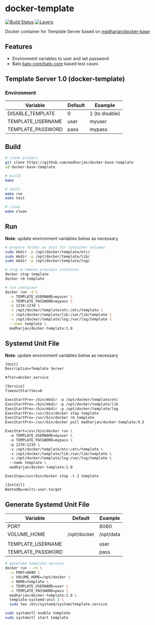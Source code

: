 # docker-template

[![Build Status](https://travis-ci.com/madharjan/docker-template.svg?branch=master)](https://travis-ci.com/madharjan/docker-template)
[![Layers](https://images.microbadger.com/badges/image/madharjan/docker-template.svg)](http://microbadger.com/images/madharjan/docker-template)

Docker container for Template Server based on [madharjan/docker-base](https://github.com/madharjan/docker-template/)

## Features

* Environment variables to user and set password
* Bats [bats-core/bats-core](https://github.com/bats-core/bats-core) based test cases

## Template Server 1.0 (docker-template)

### Environment

| Variable           | Default      | Example        |
|--------------------|--------------|----------------|
| DISABLE_TEMPLATE   | 0            | 1 (to disable) |
| TEMPLATE_USERNAME  | user         | myuser         |
| TEMPLATE_PASSWORD  | pass         | mypass         |

## Build

```bash
# clone project
git clone https://github.com/madharjan/docker-base-template
cd docker-base-template

# build
make

# tests
make run
make test

# clean
make clean
```

## Run

**Note**: update environment variables below as necessary

```bash
# prepare foldor on host for container volumes
sudo mkdir -p /opt/docker/template/etc/
sudo mkdir -p /opt/docker/template/lib/
sudo mkdir -p /opt/docker/template/log/

# stop & remove previous instances
docker stop template
docker rm template

# run container
docker run -d \
  -e TEMPLATE_USERNAME=myuser \
  -e TEMPLATE_PASSWORD=mypass \
  -p 1234:1234 \
  -v /opt/docker/template/etc:/etc/template \
  -v /opt/docker/template/lib:/var/lib/template \
  -v /opt/docker/template/log:/var/log/template \
  --name template \
  madharjan/docker-template:1.0
```

## Systemd Unit File

**Note**: update environment variables below as necessary

```txt
[Unit]
Description=Template Server

After=docker.service

[Service]
TimeoutStartSec=0

ExecStartPre=-/bin/mkdir -p /opt/docker/template/etc
ExecStartPre=-/bin/mkdir -p /opt/docker/template/lib
ExecStartPre=-/bin/mkdir -p /opt/docker/template/log
ExecStartPre=-/usr/bin/docker stop template
ExecStartPre=-/usr/bin/docker rm template
ExecStartPre=-/usr/bin/docker pull madharjan/docker-template:9.5

ExecStart=/usr/bin/docker run \
  -e TEMPLATE_USERNAME=myuser \
  -e TEMPLATE_PASSWORD=mypass \
  -p 1234:1234 \
  -v /opt/docker/template/etc:/etc/template \
  -v /opt/docker/template/lib:/var/lib/template \
  -v /opt/docker/template/log:/var/log/template \
  --name template \
  madharjan/docker-template:1.0

ExecStop=/usr/bin/docker stop -t 2 template

[Install]
WantedBy=multi-user.target
```

## Generate Systemd Unit File

| Variable                 | Default          | Example                                                          |
|--------------------------|------------------|------------------------------------------------------------------|
| PORT                     |                  | 8080                                                             |
| VOLUME_HOME              | /opt/docker      | /opt/data                                                        |                                                           |
|                          |                  |                                                                  |
| TEMPLATE_USERNAME        |                  | user                                                             |
| TEMPLATE_PASSWORD        |                  | pass                                                             |

```bash
# generate template.service
docker run --rm \
  -e PORT=8080 \
  -e VOLUME_HOME=/opt/docker \
  -e NAME=template \
  -e TEMPLATE_USERNAME=user \
  -e TEMPLATE_PASSWORD=pass \
  madharjan/docker-template:1.0 \
  template-systemd-unit | \
  sudo tee /etc/systemd/system/template.service

sudo systemctl enable template
sudo systemctl start template
```
